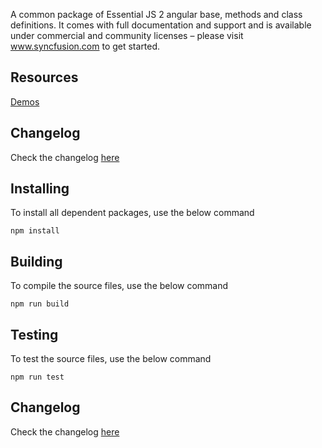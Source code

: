 A common package of Essential JS 2 angular base, methods and class definitions. It comes with full documentation and support and is available under commercial and community licenses – please visit www.syncfusion.com to get started.

## Resources
[Demos](http://ej2.syncfusion.com/angular/demos/)  

## Changelog

Check the changelog [here](https://github.com/syncfusion/ej2-ng-base/blob/master/CHANGELOG.md)

## Installing

To install all dependent packages, use the below command

```
npm install
```

## Building

To compile the source files, use the below command

```
npm run build
```

## Testing

To test the source files, use the below command

```
npm run test
```
## Changelog

Check the changelog [here](https://github.com/syncfusion/ej2-ng-base/blob/master/CHANGELOG.md)